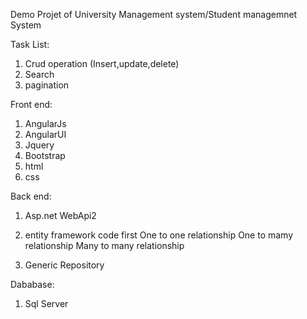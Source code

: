 Demo Projet of University Management system/Student managemnet System

Task List:
1. Crud operation (Insert,update,delete)
2. Search 
3. pagination

Front end:
1. AngularJs
2. AngularUI
3. Jquery
4. Bootstrap
5. html
6. css

Back end:
1. Asp.net WebApi2
2. entity framework code first
   One to one relationship
   One to mamy relationship
   Many to many relationship
   
3. Generic Repository

Dababase:
1. Sql Server 
